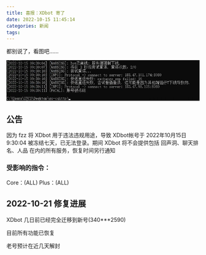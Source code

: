 ```yaml
---
title: 喜报：XDbot 寄了
date: 2022-10-15 11:45:14
categories: 新闻
tags:
---
```


都别说了，看图吧……

![2022-10-15_11-33.png][1]

## 公告

因为 fzz 将 XDbot 用于违法违规用途，导致 XDbot帐号于 2022年10月15日 9:30:04 被冻结七天，已无法登录。期间 XDbot 将不会提供包括 回声洞、聊天排名、人品 在内的所有服务，恢复时间另行通知

### 受影响的指令：

Core：(ALL)
Plus：(ALL)

## 2022-10-21 修复进展

XDbot 几日前已经完全迁移到新号(340***2590)

目前所有功能已恢复

老号预计在近几天解封

  [1]: /Images/2382257823.png
